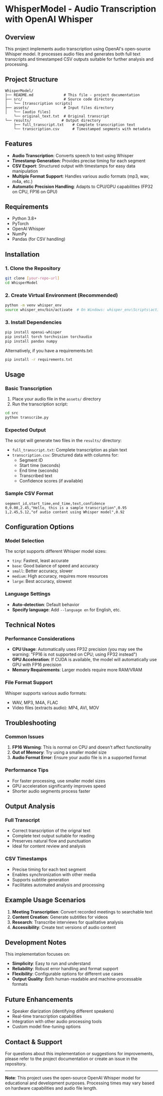 # WhisperModel - Audio Transcription with OpenAI Whisper

## Overview
This project implements audio transcription using OpenAI's open-source Whisper model. It processes audio files and generates both full text transcripts and timestamped CSV outputs suitable for further analysis and processing.

## Project Structure
```
WhisperModel/
├── README.md              # This file - project documentation
├── src/                   # Source code directory
│   └── [transcription scripts]
├── assets/                # Input files directory
│   └── [audio files]
    └── original_text.txt  # Original transcript 
└── results/              # Output directory
    ├── full_transcript.txt    # Complete transcription text
    └── transcription.csv      # Timestamped segments with metadata
```

## Features
- **Audio Transcription**: Converts speech to text using Whisper
- **Timestamp Generation**: Provides precise timing for each segment
- **CSV Export**: Structured output with timestamps for easy data manipulation
- **Multiple Format Support**: Handles various audio formats (mp3, wav, m4a, etc.)
- **Automatic Precision Handling**: Adapts to CPU/GPU capabilities (FP32 on CPU, FP16 on GPU)

## Requirements
- Python 3.8+
- PyTorch
- OpenAI Whisper
- NumPy
- Pandas (for CSV handling)

## Installation

### 1. Clone the Repository
```bash
git clone [your-repo-url]
cd WhisperModel
```

### 2. Create Virtual Environment (Recommended)
```bash
python -m venv whisper_env
source whisper_env/bin/activate  # On Windows: whisper_env\Scripts\activate
```

### 3. Install Dependencies
```bash
pip install openai-whisper
pip install torch torchvision torchaudio
pip install pandas numpy
```

Alternatively, if you have a requirements.txt:
```bash
pip install -r requirements.txt
```

## Usage

### Basic Transcription
1. Place your audio file in the `assets/` directory
2. Run the transcription script:
```bash
cd src
python transcribe.py
```

### Expected Output
The script will generate two files in the `results/` directory:
- `full_transcript.txt`: Complete transcription as plain text
- `transcription.csv`: Structured data with columns for:
  - Segment ID
  - Start time (seconds)
  - End time (seconds)
  - Transcribed text
  - Confidence scores (if available)

### Sample CSV Format
```csv
segment_id,start_time,end_time,text,confidence
0,0.00,2.45,"Hello, this is a sample transcription",0.95
1,2.45,5.12,"of audio content using Whisper model",0.92
```

## Configuration Options

### Model Selection
The script supports different Whisper model sizes:
- `tiny`: Fastest, least accurate
- `base`: Good balance of speed and accuracy
- `small`: Better accuracy, slower
- `medium`: High accuracy, requires more resources
- `large`: Best accuracy, slowest

### Language Settings
- **Auto-detection**: Default behavior
- **Specify language**: Add `--language en` for English, etc.

## Technical Notes

### Performance Considerations
- **CPU Usage**: Automatically uses FP32 precision (you may see the warning: "FP16 is not supported on CPU; using FP32 instead")
- **GPU Acceleration**: If CUDA is available, the model will automatically use GPU with FP16 precision
- **Memory Requirements**: Larger models require more RAM/VRAM

### File Format Support
Whisper supports various audio formats:
- WAV, MP3, M4A, FLAC
- Video files (extracts audio): MP4, AVI, MOV

## Troubleshooting

### Common Issues
1. **FP16 Warning**: This is normal on CPU and doesn't affect functionality
2. **Out of Memory**: Try using a smaller model size
3. **Audio Format Error**: Ensure your audio file is in a supported format

### Performance Tips
- For faster processing, use smaller model sizes
- GPU acceleration significantly improves speed
- Shorter audio segments process faster

## Output Analysis

### Full Transcript
- Correct transcription of the orignal text
- Complete text output suitable for reading
- Preserves natural flow and punctuation
- Ideal for content review and analysis

### CSV Timestamps
- Precise timing for each text segment
- Enables synchronization with other media
- Supports subtitle generation
- Facilitates automated analysis and processing

## Example Usage Scenarios
1. **Meeting Transcription**: Convert recorded meetings to searchable text
2. **Content Creation**: Generate subtitles for videos
3. **Research**: Transcribe interviews for qualitative analysis
4. **Accessibility**: Create text versions of audio content

## Development Notes
This implementation focuses on:
- **Simplicity**: Easy to run and understand
- **Reliability**: Robust error handling and format support
- **Flexibility**: Configurable options for different use cases
- **Output Quality**: Both human-readable and machine-processable formats

## Future Enhancements
- Speaker diarization (identifying different speakers)
- Real-time transcription capabilities
- Integration with other audio processing tools
- Custom model fine-tuning options

## Contact & Support
For questions about this implementation or suggestions for improvements, please refer to the project documentation or create an issue in the repository.

---

**Note**: This project uses the open-source OpenAI Whisper model for educational and development purposes. Processing times may vary based on hardware capabilities and audio file length.